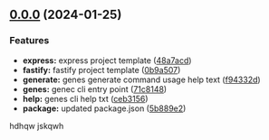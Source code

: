 ## [0.0.0](https://github.com/zhid0399123/genes/compare/1.5.0...0.0.0) (2024-01-25)


### Features

* **express:** express project template ([48a7acd](https://github.com/zhid0399123/genes/commit/48a7acd6d11e08c516e890912a930e8d4f53879b))
* **fastify:** fastify project template ([0b9a507](https://github.com/zhid0399123/genes/commit/0b9a507a3e639722c3e2b81f095f62cfad5a6282))
* **generate:** genes generate command usage help text ([f94332d](https://github.com/zhid0399123/genes/commit/f94332d02e2abb369bec4e055c3e77357a3f107d))
* **genes:** genec cli entry point ([71c8148](https://github.com/zhid0399123/genes/commit/71c8148c82e7e612d3c5b425c1e5e71f0cb7845f))
* **help:** genes cli help txt ([ceb3156](https://github.com/zhid0399123/genes/commit/ceb31560c2958fe371fb4b2210f94c9eef04d9fe))
* **package:** updated package.json ([5b889e2](https://github.com/zhid0399123/genes/commit/5b889e26a98c258ab811c289232a4115ab80a76b))

hdhqw jskqwh
